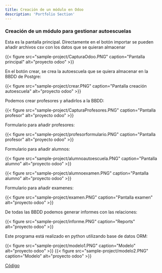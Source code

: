 ```yaml
---
title: Creación de un módulo en Odoo
description: 'Portfolio Section'
---
```


### Creación de un módulo para gestionar autoescuelas

Esta es la pantalla principal. Directamente en el botón importar se pueden añadir archivos csv con los datos que se quieran almacenar

{{< figure src="sample-project/CapturaOdoo.PNG" caption="Pantalla principal" alt="proyecto odoo" >}}

En el botón crear, se crea la autoescuela que se quiera almacenar en la BBDD de Postgre:

{{< figure src="sample-project/crear.PNG" caption="Pantalla creación autoescuela" alt="proyecto odoo" >}}

Podemos crear profesores y añadirlos a la BBDD:

{{< figure src="sample-project/CapturaProfesores.PNG" caption="Pantalla profesor" alt="proyecto odoo" >}}

Formulario para añadir profesores:

{{< figure src="sample-project/profesorformulario.PNG"  caption="Pantalla profesor" alt="proyecto odoo" >}}

Formulario para añadir alumnos:

{{< figure src="sample-project/alumnoautoescuela.PNG"  caption="Pantalla alumno" alt="proyecto odoo" >}}

{{< figure src="sample-project/alumnoexamen.PNG"  caption="Pantalla alumno" alt="proyecto odoo" >}}

Formulario para añadir examenes:

{{< figure src="sample-project/examen.PNG"  caption="Pantalla examen" alt="proyecto odoo" >}}

De todas las BBDD podemos generar informes con las relaciones:

{{< figure src="sample-project/informe.PNG"  caption="Reports" alt="proyecto odoo" >}}

Este programa está realizado en python utilizando base de datos ORM:

{{< figure src="sample-project/modelo1.PNG"  caption="Modelo" alt="proyecto odoo" >}}
{{< figure src="sample-project/modelo2.PNG"  caption="Modelo" alt="proyecto odoo" >}}


[Código](https://github.com/pmcubom65/OdooAutoescuela.git)